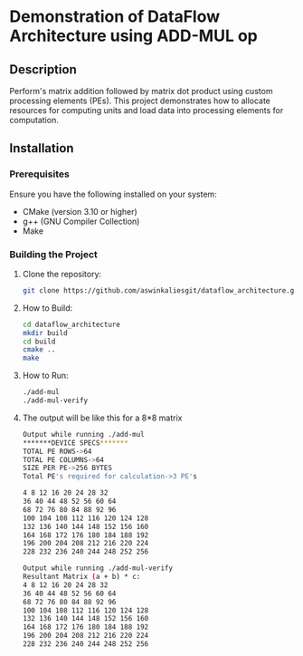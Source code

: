 # Demonstration of DataFlow Architecture using ADD-MUL op

## Description

Perform's matrix addition followed by matrix dot product using custom processing elements (PEs). This project demonstrates how to allocate resources for computing units and load data into processing elements for computation.

## Installation

### Prerequisites

Ensure you have the following installed on your system:
- CMake (version 3.10 or higher)
- g++ (GNU Compiler Collection)
- Make

### Building the Project

1. Clone the repository:
   ```bash
   git clone https://github.com/aswinkaliesgit/dataflow_architecture.git
2. How to Build:
   ```bash
   cd dataflow_architecture
   mkdir build
   cd build
   cmake ..
   make
3. How to Run:
   ```bash
   ./add-mul
   ./add-mul-verify
4. The output will be like this for a 8*8 matrix
   ```bash
   Output while running ./add-mul
   *******DEVICE SPECS*******
   TOTAL PE ROWS->64
   TOTAL PE COLUMNS->64
   SIZE PER PE->256 BYTES
   Total PE's required for calculation->3 PE's

   4 8 12 16 20 24 28 32 
   36 40 44 48 52 56 60 64 
   68 72 76 80 84 88 92 96 
   100 104 108 112 116 120 124 128 
   132 136 140 144 148 152 156 160 
   164 168 172 176 180 184 188 192 
   196 200 204 208 212 216 220 224 
   228 232 236 240 244 248 252 256

   Output while running ./add-mul-verify
   Resultant Matrix (a + b) * c:
   4 8 12 16 20 24 28 32 
   36 40 44 48 52 56 60 64 
   68 72 76 80 84 88 92 96 
   100 104 108 112 116 120 124 128 
   132 136 140 144 148 152 156 160 
   164 168 172 176 180 184 188 192 
   196 200 204 208 212 216 220 224 
   228 232 236 240 244 248 252 256 
